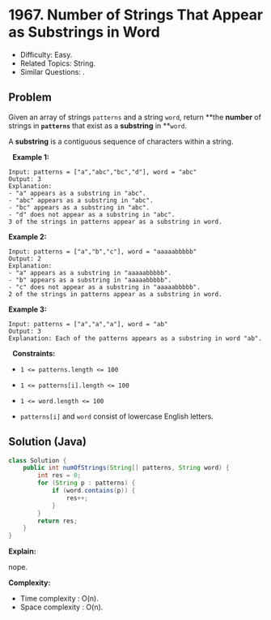 # 1967. Number of Strings That Appear as Substrings in Word

- Difficulty: Easy.
- Related Topics: String.
- Similar Questions: .

## Problem

Given an array of strings ```patterns``` and a string ```word```, return **the **number** of strings in **```patterns```** that exist as a **substring** in **```word```.

A **substring** is a contiguous sequence of characters within a string.

 
**Example 1:**

```
Input: patterns = ["a","abc","bc","d"], word = "abc"
Output: 3
Explanation:
- "a" appears as a substring in "abc".
- "abc" appears as a substring in "abc".
- "bc" appears as a substring in "abc".
- "d" does not appear as a substring in "abc".
3 of the strings in patterns appear as a substring in word.
```

**Example 2:**

```
Input: patterns = ["a","b","c"], word = "aaaaabbbbb"
Output: 2
Explanation:
- "a" appears as a substring in "aaaaabbbbb".
- "b" appears as a substring in "aaaaabbbbb".
- "c" does not appear as a substring in "aaaaabbbbb".
2 of the strings in patterns appear as a substring in word.
```

**Example 3:**

```
Input: patterns = ["a","a","a"], word = "ab"
Output: 3
Explanation: Each of the patterns appears as a substring in word "ab".
```

 
**Constraints:**


	
- ```1 <= patterns.length <= 100```
	
- ```1 <= patterns[i].length <= 100```
	
- ```1 <= word.length <= 100```
	
- ```patterns[i]``` and ```word``` consist of lowercase English letters.



## Solution (Java)

```java
class Solution {
    public int numOfStrings(String[] patterns, String word) {
        int res = 0;
        for (String p : patterns) {
            if (word.contains(p)) {
                res++;
            }
        }
        return res;
    }
}
```

**Explain:**

nope.

**Complexity:**

* Time complexity : O(n).
* Space complexity : O(n).
